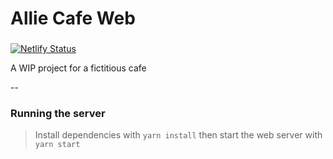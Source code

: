 # Allie Cafe Web

###
[![Netlify Status](https://api.netlify.com/api/v1/badges/089b4171-2735-4c9d-b61c-92298889829c/deploy-status)](https://app.netlify.com/sites/cranky-goldstine-f39de5/deploys)

A WIP project for a fictitious cafe


--
### Running the server
> Install dependencies with `yarn install` then start the web server with `yarn start`